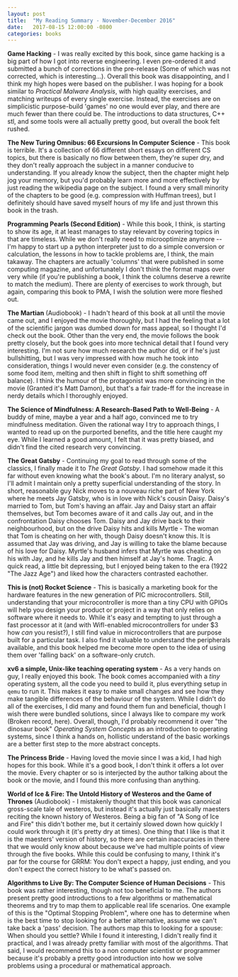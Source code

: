 ```yaml
---
layout: post
title:  "My Reading Summary - November-December 2016"
date:   2017-08-15 12:00:00 -0800
categories: books
---
```


**Game Hacking** - I was really excited by this book, since game hacking is a big part of how I got into reverse engineering. I even pre-ordered it and submitted a bunch of corrections in the pre-release (Some of which was not corrected, which is interesting...). Overall this book was disappointing, and I think my high hopes were based on the publisher. I was hoping for a book similar to _Practical Malware Analysis_, with high quality exercises, and matching writeups of every single exercise. Instead, the exercises are on simplicistic purpose-build 'games' no one would ever play, and there are much fewer than there could be. The introductions to data structures, C++ stl, and some tools were all actually pretty good, but overall the book felt rushed.

**The New Turing Omnibus: 66 Excursions In Computer Science** - This book is terrible. It's a collection of 66 different short essays on different CS topics, but there is basically no flow between them, they're super dry, and they don't really approach the subject in a manner conducive to understanding. If you already know the subject, then the chapter might help jog your memory, but you'd probably learn more and more effectively by just reading the wikipedia page on the subject. I found a very small minority of the chapters to be good (e.g. compression with Huffman trees), but I definitely should have saved myself hours of my life and just thrown this book in the trash.

**Programming Pearls (Second Edition)** - While this book, I think, is starting to show its age, it at least manages to stay relevant by covering topics in that are timeless. While we don't really need to microoptimize anymore -- I'm happy to start up a python interpreter just to do a simple conversion or calculation, the lessons in how to tackle problems are, I think, the main takaway. The chapters are actually 'columns' that were published in some computing magazine, and unfortunately I don't think the format maps over very while (if you're publishing a book, I think the columns deserve a rewrite to match the medium). There are plenty of exercises to work through, but again, comparing this book to PMA, I wish the solution were more fleshed out.

**The Martian** (Audiobook) - I hadn't heard of this book at all until the movie came out, and I enjoyed the movie thoroughly, but I had the feeling that a lot of the scientific jargon was dumbed down for mass appeal, so I thought I'd check out the book. Other than the very end, the movie follows the book pretty closely, but the book goes into more technical detail that I found very interesting. I'm not sure how much research the author did, or if he's just bullshitting, but I was very impressed with how much he took into consideration, things I would never even consider (e.g. the constency of some food item, melting and then shift in flight to shift something off balance). I think the humour of the protagonist was more convincing in the movie (Granted it's Matt Damon), but that's a fair trade-ff for the increase in nerdy details which I thoroughly enjoyed.

**The Science of Mindfulness: A Research-Based Path to Well-Being** - A buddy of mine, maybe a year and a half ago, convinced me to try mindfulness meditation. Given the rational way I try to approach things, I wanted to read up on the purported benefits, and the title here caught my eye. While I learned a good amount, I felt that it was pretty biased, and didn't find the cited research very convincing.

**The Great Gatsby** - Continuing my goal to read through some of the classics, I finally made it to _The Great Gatsby_. I had somehow made it this far without even knowing what the book's about. I'm no literary analyst, so I'll admit I maintain only a pretty superficial understanding of the story. In short, reasonable guy Nick moves to a nouveau riche part of New York where he meets Jay Gatsby, who is in love with Nick's cousin Daisy. Daisy's married to Tom, but Tom's having an affair. Jay and Daisy start an affair themselves, but Tom becomes aware of it and calls Jay out, and in the confrontation Daisy chooses Tom. Daisy and Jay drive back to their neighbourhood, but on the drive Daisy hits and kills Myrtle - The woman that Tom is cheating on her with, though Daisy doesn't know this. It is assumed that Jay was driving, and Jay is willing to take the blame because of his love for Daisy. Myrtle's husband infers that Myrtle was cheating on his with Jay, and he kills Jay and then himself at Jay's home. Tragic. A quick read, a little bit depressing, but I enjoyed being taken to the era (1922 "The Jazz Age") and liked how the characters contrasted eachother.

**This is (not) Rocket Science** - This is basically a marketing book for the hardware features in the new generation of PIC microcontrollers. Still, understanding that your microcontroller is more than a tiny CPU with GPIOs will help you design your product or project in a way that only relies on software where it needs to. While it's easy and tempting to just through a fast processor at it (and with WifI-enabled microcontrollers for under $3 how _can_ you resist?), I still find value in microcontrollers that are purpose built for a particular task. I also find it valuable to understand the peripherals available, and this book helped me become more open to the idea of using them over 'falling back' on a software-only crutch.

**xv6 a simple, Unix-like teaching operating system** - As a very hands on guy, I really enjoyed this book. The book comes accompanied with a _tiny_ operating system, all the code you need to build it, plus everything setup in `qemu` to run it. This makes it easy to make small changes and see how they make tangible differences of the behaviour of the system. While I didn't do all of the exercises, I did many and found them fun and beneficial, though I wish there were bundled solutions, since I always like to compare my work (Broken record, here). Overall, though, I'd probably recommend it over "the dinosaur book" _Operating System Concepts_ as an introduction to operating systems, since I think a hands on, hollistic understand of the basic workings are a better first step to the more abstract concepts.

**The Princess Bride** - Having loved the movie since I was a kid, I had high hopes for this book. While it's a good book, I don't think it offers a lot over the movie. Every chapter or so is interjected by the author talking about the book or the movie, and I found this more confusing than anything.

**World of Ice & Fire: The Untold History of Westeros and the Game of Thrones** (Audiobook) - I mistakenly thought that this book was canonical gross-scale tale of westeros, but instead it's actually just basically maesters reciting the known history of Westeros. Being a big fan of "A Song of Ice and Fire" this didn't bother me, but it certainly slowed down how quickly I could work through it (it's pretty dry at times). One thing that I like is that it is the maesters' version of history, so there are certain inaccuracies in there that we would only know about because we've had multiple points of view through the five books. While this could be confusing to many, I think it's par for the course for GRRM: You don't expect a happy, just ending, and you don't expect the correct history to be what's passed on.

**Algorithms to Live By: The Computer Science of Human Decisions** - This book was rather interesting, though not too beneficial to me. The authors present pretty good introductions to a few algorithms or mathematical theorems and try to map them to applicable real life scenarios. One example of this is the "Optimal Stopping Problem", where one has to determine when is the best time to stop looking for a better alternative, assume we can't take back a 'pass' decision. The authors map this to looking for a spouse: When should you settle? While I found it interesting, I didn't really find it practical, and I was already pretty familiar with most of the algorithms. That said, I would recommend this to a non computer scientist or programmer because it's probably a pretty good introduction into how we solve problems using a procedural or mathematical approach.

